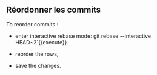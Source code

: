 ## Réordonner les commits

To reorder commits :
- enter interactive rebase mode:
git rebase --interactive HEAD~2`{{execute}}

- reorder the rows,
- save the changes.
